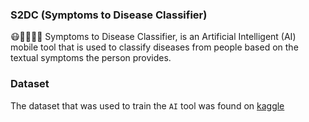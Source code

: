 ### S2DC (Symptoms to Disease Classifier)
😷💉💊🤮🤒 Symptoms to Disease Classifier, is an Artificial Intelligent (AI) mobile tool that is used to classify diseases from people based on the textual symptoms the person provides.


### Dataset
The dataset that was used to train the `AI` tool was found on [kaggle](https://www.kaggle.com/datasets/niyarrbarman/symptom2disease)
